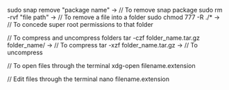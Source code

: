 sudo snap remove "package name" -> // To remove snap package
sudo rm -rvf "file path" -> // To remove a file into a folder
sudo chmod 777 -R ./* -> // To concede super root permissions to that folder

// To compress and uncompress folders
tar -czf folder_name.tar.gz folder_name/ -> // To compress
tar -xzf folder_name.tar.gz -> // To uncompress

// To open files through the terminal
xdg-open filename.extension

// Edit files through the terminal
nano filename.extension